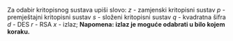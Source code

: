 Za odabir kritopisnog sustava upiši slovo:
*z* - zamjenski kritopisni sustav
*p* - premještajni kritopisni sustav
*s* - složeni kritopisni sustav
*q* - kvadratna šifra
*d* - DES
*r* - RSA
*x* - izlaz; **Napomena: izlaz je moguće odabrati u bilo kojem koraku.**